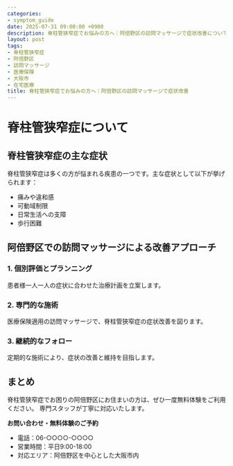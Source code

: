 ```yaml
---
categories:
- symptom_guide
date: 2025-07-31 09:00:00 +0900
description: 脊柱管狭窄症でお悩みの方へ｜阿倍野区の訪問マッサージで症状改善について専門家が解説。脊柱管狭窄症でお困りの阿倍野区の方へ、医療保険適用の訪問マッサージで症状改善をサポートします。
layout: post
tags:
- 脊柱管狭窄症
- 阿倍野区
- 訪問マッサージ
- 医療保険
- 大阪市
- 在宅医療
title: 脊柱管狭窄症でお悩みの方へ｜阿倍野区の訪問マッサージで症状改善
---
```



# 脊柱管狭窄症について

## 脊柱管狭窄症の主な症状
脊柱管狭窄症は多くの方が悩まれる疾患の一つです。主な症状として以下が挙げられます：

- 痛みや違和感
- 可動域制限
- 日常生活への支障
- 歩行困難

## 阿倍野区での訪問マッサージによる改善アプローチ

### 1. 個別評価とプランニング
患者様一人一人の症状に合わせた治療計画を立案します。

### 2. 専門的な施術
医療保険適用の訪問マッサージで、脊柱管狭窄症の症状改善を図ります。

### 3. 継続的なフォロー
定期的な施術により、症状の改善と維持を目指します。

## まとめ
脊柱管狭窄症でお困りの阿倍野区にお住まいの方は、ぜひ一度無料体験をご利用ください。
専門スタッフが丁寧に対応いたします。

**お問い合わせ・無料体験のご予約**
- 電話：06-○○○○-○○○○
- 営業時間：平日9:00-18:00
- 対応エリア：阿倍野区を中心とした大阪市内
